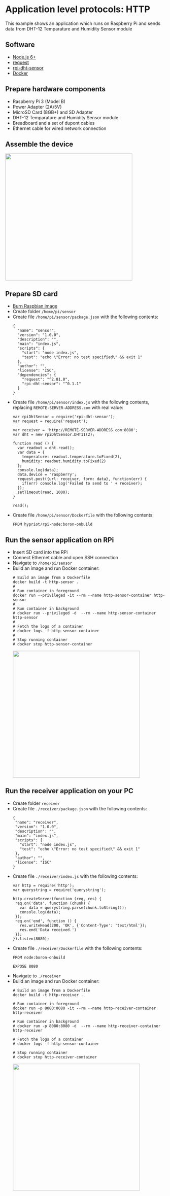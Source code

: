 # Application level protocols: HTTP
This example shows an application which runs on Raspberry Pi and sends data from DHT-12 Temparature and Humidity Sensor module

## Software
* [Node.js 6+](https://nodejs.org/en/download/)
* [request](https://www.npmjs.com/package/request)
* [rpi-dht-sensor](https://www.npmjs.com/package/rpi-dht-sensor)
* [Docker](https://docs.docker.com/engine/installation/)

## Prepare hardware components
* Raspberry Pi 3 (Model B)
* Power Adapter (2A/5V)
* MicroSD Card (8GB+) and SD Adapter
* DHT-12 Temparature and Humidity Sensor module
* Breadboard and a set of dupont cables
* Ethernet cable for wired network connection

## Assemble the device
<img src="./_images/pinout.png" height="400">

## Prepare SD card
* [Burn Raspbian image](https://styxit.com/2017/03/14/headless-raspberry-setup.html)
* Create folder `/home/pi/sensor`
* Create file `/home/pi/sensor/package.json` with the following contents:
  ```
  {
    "name": "sensor",
    "version": "1.0.0",
    "description": "",
    "main": "index.js",
    "scripts": {
      "start": "node index.js",
      "test": "echo \"Error: no test specified\" && exit 1"
    },
    "author": "",
    "license": "ISC",
    "dependencies": {
      "request": "^2.81.0",
      "rpi-dht-sensor": "^0.1.1"
    }
  }
  ```
* Create file `/home/pi/sensor/index.js` with the following contents, replacing `REMOTE-SERVER-ADDRESS.com` with real value:
  ```
  var rpiDhtSensor = require('rpi-dht-sensor');
  var request = require('request');

  var receiver = 'http://REMOTE-SERVER-ADDRESS.com:8080';
  var dht = new rpiDhtSensor.DHT11(2);

  function read () {
    var readout = dht.read();
    var data = {
      temperature: readout.temperature.toFixed(2),
      humidity: readout.humidity.toFixed(2)
    };
    console.log(data);
    data.device = 'raspberry';
    request.post({url: receiver, form: data}, function(err) {
      if(err) console.log('Failed to send to ' + receiver);
    });
    setTimeout(read, 1000);
  }

  read();
  ```
* Create file `/home/pi/sensor/Dockerfile` with the following contents:
  ```
  FROM hypriot/rpi-node:boron-onbuild
  ```

## Run the sensor application on RPi
* Insert SD card into the RPi
* Connect Ethernet cable and open SSH connection
* Navigate to `/home/pi/sensor`
* Build an image and run Docker container:
  ```
  # Build an image from a Dockerfile
  docker build -t http-sensor .
  #
  # Run container in foreground
  docker run --privileged -it --rm --name http-sensor-container http-sensor
  #
  # Run container in background
  # docker run --privileged -d  --rm --name http-sensor-container http-sensor
  #
  # Fetch the logs of a container
  # docker logs -f http-sensor-container
  #
  # Stop running container
  # docker stop http-sensor-container
  ```
  <img src="./_images/sensor_output.png" height="400">

## Run the receiver application on your PC
* Create folder `receiver`
* Create file `./receiver/package.json` with the following contents:
   ```
  {
    "name": "receiver",
    "version": "1.0.0",
    "description": "",
    "main": "index.js",
    "scripts": {
      "start": "node index.js",
      "test": "echo \"Error: no test specified\" && exit 1"
    },
    "author": "",
    "license": "ISC"
  }
  ```
* Create file `./receiver/index.js` with the following contents:
   ```
  var http = require('http');
  var querystring = require('querystring');

  http.createServer(function (req, res) {
    req.on('data', function (chunk) {
      var data = querystring.parse(chunk.toString());
      console.log(data);
    });
    req.on('end', function () {
      res.writeHead(200, 'OK', {'Content-Type': 'text/html'});
      res.end('Data received.')
    });
  }).listen(8080);
   ```
* Create file `./receiver/Dockerfile` with the following contents:
   ```
  FROM node:boron-onbuild
  
  EXPOSE 8080
   ```
* Navigate to `./receiver`
* Build an image and run Docker container:
  ```
  # Build an image from a Dockerfile
  docker build -t http-receiver .
  
  # Run container in foreground
  docker run -p 8080:8080 -it --rm --name http-receiver-container http-receiver
  
  # Run container in background
  # docker run -p 8080:8080 -d  --rm --name http-receiver-container http-receiver
  
  # Fetch the logs of a container
  # docker logs -f http-sensor-container
  
  # Stop running container
  # docker stop http-receiver-container
  ```
  <img src="./_images/receiver_output.png" height="400">
